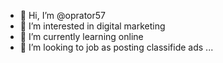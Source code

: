 - 👋 Hi, I’m @oprator57
- 👀 I’m interested in digital marketing
- 🌱 I’m currently learning online
- 💞️ I’m looking to job as posting classifide ads ...
<!---
oprator57/oprator57 is a ✨ special ✨ repository because its `README.md` (this file) appears on your GitHub profile.
You can click the Preview link to take a look at your changes.
--->
